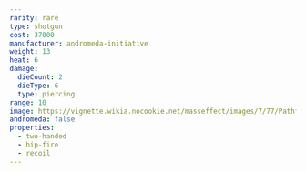 ```yaml
---
rarity: rare
type: shotgun
cost: 37000
manufacturer: andromeda-initiative
weight: 13
heat: 6
damage:
  dieCount: 2
  dieType: 6
  type: piercing
range: 10
image: https://vignette.wikia.nocookie.net/masseffect/images/7/77/Pathfinder-Deep_Impact.png/revision/latest?cb=20180224220127
andromeda: false
properties:
  - two-handed
  - hip-fire
  - recoil
---
```

